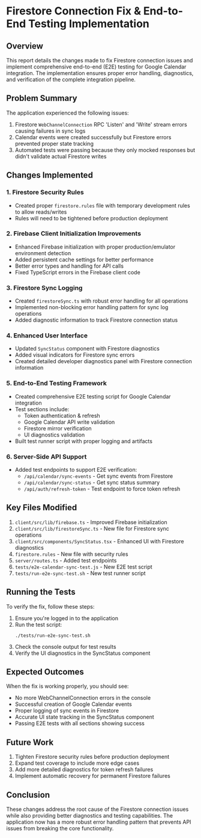 # Firestore Connection Fix & End-to-End Testing Implementation

## Overview
This report details the changes made to fix Firestore connection issues and implement comprehensive end-to-end (E2E) testing for Google Calendar integration. The implementation ensures proper error handling, diagnostics, and verification of the complete integration pipeline.

## Problem Summary
The application experienced the following issues:

1. Firestore `WebChannelConnection` RPC 'Listen' and 'Write' stream errors causing failures in sync logs
2. Calendar events were created successfully but Firestore errors prevented proper state tracking
3. Automated tests were passing because they only mocked responses but didn't validate actual Firestore writes

## Changes Implemented

### 1. Firestore Security Rules
- Created proper `firestore.rules` file with temporary development rules to allow reads/writes
- Rules will need to be tightened before production deployment

### 2. Firebase Client Initialization Improvements
- Enhanced Firebase initialization with proper production/emulator environment detection
- Added persistent cache settings for better performance
- Better error types and handling for API calls
- Fixed TypeScript errors in the Firebase client code

### 3. Firestore Sync Logging
- Created `firestoreSync.ts` with robust error handling for all operations
- Implemented non-blocking error handling pattern for sync log operations
- Added diagnostic information to track Firestore connection status

### 4. Enhanced User Interface
- Updated `SyncStatus` component with Firestore diagnostics
- Added visual indicators for Firestore sync errors
- Created detailed developer diagnostics panel with Firestore connection information

### 5. End-to-End Testing Framework
- Created comprehensive E2E testing script for Google Calendar integration
- Test sections include:
  - Token authentication & refresh
  - Google Calendar API write validation
  - Firestore mirror verification
  - UI diagnostics validation
- Built test runner script with proper logging and artifacts

### 6. Server-Side API Support
- Added test endpoints to support E2E verification:
  - `/api/calendar/sync-events` - Get sync events from Firestore
  - `/api/calendar/sync-status` - Get sync status summary
  - `/api/auth/refresh-token` - Test endpoint to force token refresh

## Key Files Modified
1. `client/src/lib/firebase.ts` - Improved Firebase initialization
2. `client/src/lib/firestoreSync.ts` - New file for Firestore sync operations
3. `client/src/components/SyncStatus.tsx` - Enhanced UI with Firestore diagnostics
4. `firestore.rules` - New file with security rules
5. `server/routes.ts` - Added test endpoints
6. `tests/e2e-calendar-sync-test.js` - New E2E test script
7. `tests/run-e2e-sync-test.sh` - New test runner script

## Running the Tests
To verify the fix, follow these steps:

1. Ensure you're logged in to the application
2. Run the test script:
   ```
   ./tests/run-e2e-sync-test.sh
   ```
3. Check the console output for test results
4. Verify the UI diagnostics in the SyncStatus component

## Expected Outcomes
When the fix is working properly, you should see:

- No more WebChannelConnection errors in the console
- Successful creation of Google Calendar events
- Proper logging of sync events in Firestore
- Accurate UI state tracking in the SyncStatus component
- Passing E2E tests with all sections showing success

## Future Work
1. Tighten Firestore security rules before production deployment
2. Expand test coverage to include more edge cases
3. Add more detailed diagnostics for token refresh failures
4. Implement automatic recovery for permanent Firestore failures

## Conclusion
These changes address the root cause of the Firestore connection issues while also providing better diagnostics and testing capabilities. The application now has a more robust error handling pattern that prevents API issues from breaking the core functionality.